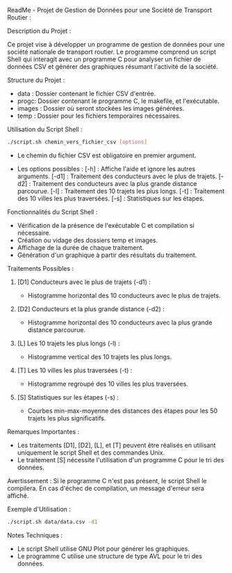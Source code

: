 
ReadMe - Projet de Gestion de Données pour une Société de Transport Routier :

Description du Projet :

Ce projet vise à développer un programme de gestion de données pour une société nationale de transport routier. Le programme comprend un script Shell qui interagit avec un programme C pour analyser un fichier de données CSV et générer des graphiques résumant l'activité de la société.

Structure du Projet :

- data : Dossier contenant le fichier CSV d'entrée.
- progc: Dossier contenant le programme C, le makefile, et l'exécutable.
- images :  Dossier où seront stockées les images générées.
- temp : Dossier pour les fichiers temporaires nécessaires.


Utilisation du Script Shell :

```bash
./script.sh chemin_vers_fichier_csv [options]
```
- Le chemin du fichier CSV est obligatoire en premier argument.

- Les options possibles :
[-h] : Affiche l'aide et ignore les autres arguments.
[-d1] : Traitement des conducteurs avec le plus de trajets.
[-d2] : Traitement des conducteurs avec la plus grande distance parcourue.
[-l] : Traitement des 10 trajets les plus longs.
[-t] : Traitement des 10 villes les plus traversées.
[-s] : Statistiques sur les étapes.

Fonctionnalités du Script Shell :

- Vérification de la présence de l'exécutable C et compilation si nécessaire.
- Création ou vidage des dossiers temp et images.
- Affichage de la durée de chaque traitement.
- Génération d'un graphique à partir des résultats du traitement.

Traitements Possibles :

1. [D1] Conducteurs avec le plus de trajets (-d1) :
   - Histogramme horizontal des 10 conducteurs avec le plus de trajets.

2. [D2] Conducteurs et la plus grande distance (-d2) :
   - Histogramme horizontal des 10 conducteurs avec la plus grande distance parcourue.

3. [L] Les 10 trajets les plus longs (-l) :
   - Histogramme vertical des 10 trajets les plus longs.

4. [T] Les 10 villes les plus traversées (-t) :
   - Histogramme regroupé des 10 villes les plus traversées.

5. [S] Statistiques sur les étapes (-s) :
   - Courbes min-max-moyenne des distances des étapes pour les 50 trajets les plus significatifs.

Remarques Importantes :

- Les traitements [D1], [D2], [L], et [T] peuvent être réalisés en utilisant uniquement le script Shell et des commandes Unix.
- Le traitement [S] nécessite l'utilisation d'un programme C pour le tri des données.

Avertissement :
Si le programme C n'est pas présent, le script Shell le compilera. En cas d'échec de compilation, un message d'erreur sera affiché.

Exemple d'Utilisation :

```bash
./script.sh data/data.csv -d1 
```

Notes Techniques :

- Le script Shell utilise GNU Plot pour générer les graphiques.
- Le programme C utilise une structure de type AVL pour le tri des données.
